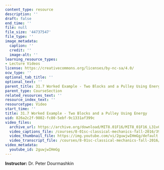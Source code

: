 ```yaml
---
content_type: resource
description: ''
draft: false
end_time: ''
file: null
file_size: '44737547'
file_type: ''
image_metadata:
  caption: ''
  credit: ''
  image-alt: ''
learning_resource_types:
- Lecture Videos
license: https://creativecommons.org/licenses/by-nc-sa/4.0/
ocw_type: ''
optional_tab_title: ''
optional_text: ''
parent_title: 31.7 Worked Example - Two Blocks and a Pulley Using Energy
parent_type: CourseSection
related_resources_text: ''
resource_index_text: ''
resourcetype: Video
start_time: ''
title: 31.7 Worked Example - Two Blocks and a Pulley Using Energy
uid: 826a2c2f-9802-fc80-5ebf-9c1331af399c
video_files:
  archive_url: https://archive.org/download/MIT8.01F16/MIT8_01F16_L31v06_360p.mp4
  video_captions_file: /courses/8-01sc-classical-mechanics-fall-2016/392eadfa9cb05f8399864d0056136f2c_2guwjwIHmGg.vtt
  video_thumbnail_file: https://img.youtube.com/vi/2guwjwIHmGg/default.jpg
  video_transcript_file: /courses/8-01sc-classical-mechanics-fall-2016/f4b76077812dd7c47a7ea7fcfbe1a0c5_2guwjwIHmGg.pdf
video_metadata:
  youtube_id: 2guwjwIHmGg
---
```

**Instructor:** Dr. Peter Dourmashkin